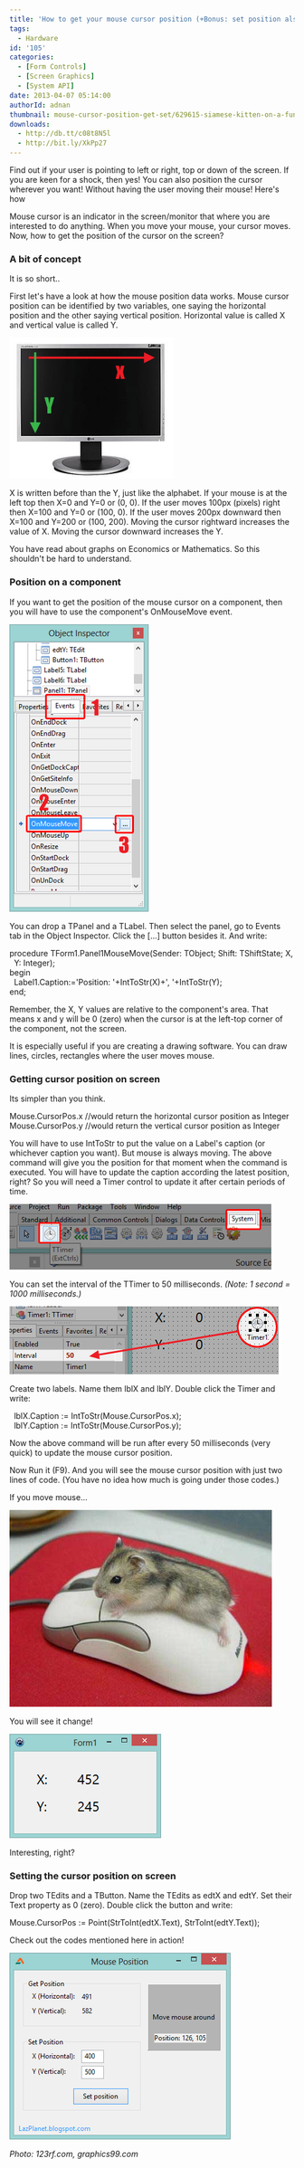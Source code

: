 ```yaml
---
title: 'How to get your mouse cursor position (+Bonus: set position also!!)'
tags:
  - Hardware
id: '105'
categories:
  - [Form Controls]
  - [Screen Graphics]
  - [System API]
date: 2013-04-07 05:14:00
authorId: adnan
thumbnail: mouse-cursor-position-get-set/629615-siamese-kitten-on-a-funny-pose-playing-and-looking-to-computer-mouse-on-hand.jpg
downloads:
  - http://db.tt/c08t8N5l
  - http://bit.ly/XkPp27
---
```


Find out if your user is pointing to left or right, top or down of the screen. If you are keen for a shock, then yes! You can also position the cursor wherever you want! Without having the user moving their mouse! Here's how
<!-- more -->
Mouse cursor is an indicator in the screen/monitor that where you are interested to do anything. When you move your mouse, your cursor moves. Now, how to get the position of the cursor on the screen?  
  

### A bit of concept

It is so short..  
  
First let's have a look at how the mouse position data works. Mouse cursor position can be identified by two variables, one saying the horizontal position and the other saying vertical position. Horizontal value is called X and vertical value is called Y.  
  

![How the mouse cursor sets the value of x and y](mouse-cursor-position-get-set/mouse-position-x-y.jpg "How the mouse cursor sets the value of x and y")

  
X is written before than the Y, just like the alphabet. If your mouse is at the left top then X=0 and Y=0 or (0, 0). If the user moves 100px (pixels) right then X=100 and Y=0 or (100, 0). If the user moves 200px downward then X=100 and Y=200 or (100, 200). Moving the cursor rightward increases the value of X. Moving the cursor downward increases the Y.  
  
You have read about graphs on Economics or Mathematics. So this shouldn't be hard to understand.  
  

### Position on a component

If you want to get the position of the mouse cursor on a component, then you will have to use the component's OnMouseMove event.  
  

![Mouse move event on Events tab](mouse-cursor-position-get-set/lazarus-mouse-move-event.gif "Mouse move event on Events tab")

  
You can drop a TPanel and a TLabel. Then select the panel, go to Events tab in the Object Inspector. Click the \[...\] button besides it. And write:  
  

procedure TForm1.Panel1MouseMove(Sender: TObject; Shift: TShiftState; X,  
  Y: Integer);  
begin  
  Label1.Caption:='Position: '+IntToStr(X)+', '+IntToStr(Y);  
end;

  
Remember, the X, Y values are relative to the component's area. That means x and y will be 0 (zero) when the cursor is at the left-top corner of the component, not the screen.  
  
It is especially useful if you are creating a drawing software. You can draw lines, circles, rectangles where the user moves mouse.  
  

### Getting cursor position on screen

Its simpler than you think.  

Mouse.CursorPos.x //would return the horizontal cursor position as Integer  
Mouse.CursorPos.y //would return the vertical cursor position as Integer  

  
You will have to use IntToStr to put the value on a Label's caption (or whichever caption you want). But mouse is always moving. The above command will give you the position for that moment when the command is executed. You will have to update the caption according the latest position, right? So you will need a Timer control to update it after certain periods of time.  

![](mouse-cursor-position-get-set/TTimer-component-lazarus.gif)

You can set the interval of the TTimer to 50 milliseconds. _(Note: 1 second = 1000 milliseconds.)_  

![](mouse-cursor-position-get-set/TTimer-interval.gif)

  
Create two labels. Name them lblX and lblY. Double click the Timer and write:  
  

  lblX.Caption := IntToStr(Mouse.CursorPos.x);  
  lblY.Caption := IntToStr(Mouse.CursorPos.y);

Now the above command will be run after every 50 milliseconds (very quick) to update the mouse cursor position.  
  
Now Run it (F9). And you will see the mouse cursor position with just two lines of code. (You have no idea how much is going under those codes.)  
  
If you move mouse...  
  

![](mouse-cursor-position-get-set/funny-mouse-operating-mouse-lol-29943894-464-348.jpg)

  
You will see it change!  
  

![](mouse-cursor-position-get-set/cursor-pos-lazarus.gif)

  
Interesting, right?  

  

### Setting the cursor position on screen

Drop two TEdits and a TButton. Name the TEdits as edtX and edtY. Set their Text property as 0 (zero). Double click the button and write:  

Mouse.CursorPos := Point(StrToInt(edtX.Text), StrToInt(edtY.Text));

  
Check out the codes mentioned here in action!  
  
  
  

![](mouse-cursor-position-get-set/Mouse-position-app-lazarus.gif)


_Photo: 123rf.com, graphics99.com_
